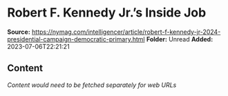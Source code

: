 # Robert F. Kennedy Jr.’s Inside Job

**Source:** https://nymag.com/intelligencer/article/robert-f-kennedy-jr-2024-presidential-campaign-democratic-primary.html
**Folder:** Unread
**Added:** 2023-07-06T22:21:21




## Content
*Content would need to be fetched separately for web URLs*
